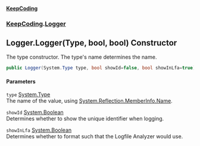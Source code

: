 #### [KeepCoding](index.md 'index')
### [KeepCoding](KeepCoding.md 'KeepCoding').[Logger](KeepCoding_Logger.md 'KeepCoding.Logger')
## Logger.Logger(Type, bool, bool) Constructor
The type constructor. The type's name determines the name.  
```csharp
public Logger(System.Type type, bool showId=false, bool showInLfa=true);
```
#### Parameters
<a name='KeepCoding_Logger_Logger(System_Type_bool_bool)_type'></a>
`type` [System.Type](https://docs.microsoft.com/en-us/dotnet/api/System.Type 'System.Type')  
The name of the value, using [System.Reflection.MemberInfo.Name](https://docs.microsoft.com/en-us/dotnet/api/System.Reflection.MemberInfo.Name 'System.Reflection.MemberInfo.Name').
  
<a name='KeepCoding_Logger_Logger(System_Type_bool_bool)_showId'></a>
`showId` [System.Boolean](https://docs.microsoft.com/en-us/dotnet/api/System.Boolean 'System.Boolean')  
Determines whether to show the unique identifier when logging.
  
<a name='KeepCoding_Logger_Logger(System_Type_bool_bool)_showInLfa'></a>
`showInLfa` [System.Boolean](https://docs.microsoft.com/en-us/dotnet/api/System.Boolean 'System.Boolean')  
Determines whether to format such that the Logfile Analyzer would use.
  
